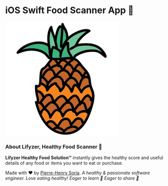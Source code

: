 # iOS Swift Food Scanner App 🍍

![Healthy Food, Healthy Pineapple](extras/assets/pineapple-healthy-food.svg)


### About Lifyzer, Healthy Food Scanner 🍳

**Lifyzer Healthy Food Solution™** instantly gives the healthy score and useful details of any food or items you want to eat or purchase.

Made with ❤️ by [Pierre-Henry Soria](https://pierrehenry.be). *A healthy &amp; passionate software engineer. Love eating healthy! Eager to learn 🍏 Eager to share 🍅*
